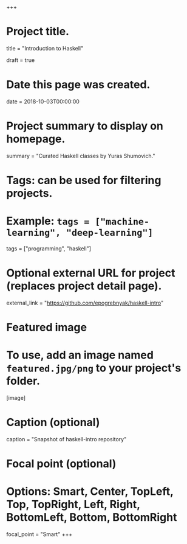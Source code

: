 +++
# Project title.
title = "Introduction to Haskell"

draft = true

# Date this page was created.
date = 2018-10-03T00:00:00

# Project summary to display on homepage.
summary = "Curated Haskell classes by Yuras Shumovich."

# Tags: can be used for filtering projects.
# Example: `tags = ["machine-learning", "deep-learning"]`
tags = ["programming", "haskell"]

# Optional external URL for project (replaces project detail page).
external_link = "https://github.com/epogrebnyak/haskell-intro"

# Featured image
# To use, add an image named `featured.jpg/png` to your project's folder. 
[image]
  # Caption (optional)
  caption = "Snapshot of haskell-intro repository"

  # Focal point (optional)
  # Options: Smart, Center, TopLeft, Top, TopRight, Left, Right, BottomLeft, Bottom, BottomRight
  focal_point = "Smart"
+++

